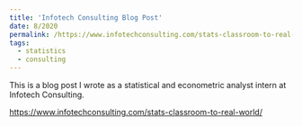 ```yaml
---
title: 'Infotech Consulting Blog Post'
date: 8/2020
permalink: /https://www.infotechconsulting.com/stats-classroom-to-real-world/
tags:
  - statistics
  - consulting
---
```


This is a blog post I wrote as a statistical and econometric analyst intern at Infotech Consulting.

https://www.infotechconsulting.com/stats-classroom-to-real-world/

